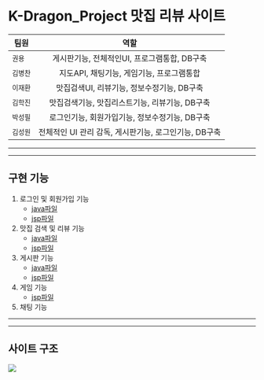 # K-Dragon_Project 맛집 리뷰 사이트

| 팀원 | 역할 |
|---|:---:|
| `권용` | 게시판기능, 전체적인UI, 프로그램통합, DB구축 |
| `김병찬` | 지도API, 채팅기능, 게임기능, 프로그램통합 |
| `이재환` | 맛집검색UI, 리뷰기능, 정보수정기능, DB구축 |
| `김학진` | 맛집검색기능, 맛집리스트기능, 리뷰기능, DB구축 |
| `박성필` | 로그인기능, 회원가입기능, 정보수정기능, DB구축 |
| `김성원` | 전체적인 UI 관리 감독, 게시판기능, 로그인기능, DB구축 |


---
---
## 구현 기능
1. 로그인 및 회원가입 기능
    - [java파일](https://github.com/labory4302/K-Dragon_Project/tree/master/src/USER1)
    - [jsp파일](https://github.com/labory4302/K-Dragon_Project/tree/master/WebContent/login)
1. 맛집 검색 및 리뷰 기능
    - [java파일](https://github.com/labory4302/K-Dragon_Project/tree/master/src/FamousRest)
    - [jsp파일](https://github.com/labory4302/K-Dragon_Project/tree/master/WebContent/search)
1. 게시판 기능
    - [java파일](https://github.com/labory4302/K-Dragon_Project/tree/master/src/food)
    - [jsp파일](https://github.com/labory4302/K-Dragon_Project/tree/master/WebContent/board)
1. 게임 기능
    - [jsp파일](https://github.com/labory4302/K-Dragon_Project/tree/master/WebContent/ladder)
1. 채팅 기능
---
---
## 사이트 구조
![](https://github.com/labory4302/K-Dragon_Project/blob/master/사이트구조.jpg)